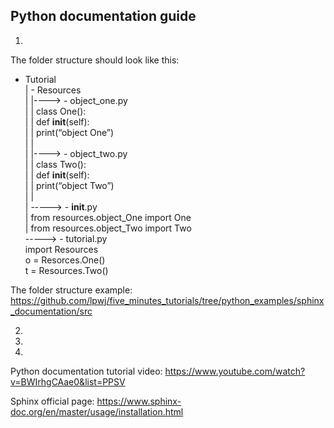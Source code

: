 ## Python documentation guide
1. 

The folder structure should look like this:

 - Tutorial <br />
|	 - Resources <br />
|	|---->	- object_one.py <br />
|<emsp>	|		class One(): <br />
|	|		def __init__(self): <br />
|	|		print(“object One”) <br />
|       |<br />
|	|---->	- object_two.py <br />
|	|		class Two(): <br />
|	|		def __init__(self): <br />
|	|		print(“object Two”) <br />
|       |<br />
|	----->	- __init__.py <br />
|			from resources.object_One import One <br />
|			from resources.object_Two import Two <br />
----->	- tutorial.py <br />
		import Resources <br />
		o = Resorces.One() <br />
		t = Resources.Two()		
		
The folder structure example: https://github.com/lpwj/five_minutes_tutorials/tree/python_examples/sphinx_documentation/src

2.

3.

4.


Python documentation tutorial video: https://www.youtube.com/watch?v=BWIrhgCAae0&list=PPSV

Sphinx official page: https://www.sphinx-doc.org/en/master/usage/installation.html
